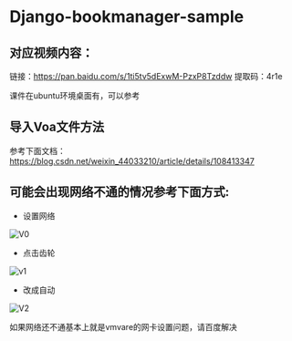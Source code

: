 # Django-bookmanager-sample

## 对应视频内容：
链接：https://pan.baidu.com/s/1ti5tv5dExwM-PzxP8Tzddw 
提取码：4r1e 

课件在ubuntu环境桌面有，可以参考


## 导入Voa文件方法
参考下面文档：
https://blog.csdn.net/weixin_44033210/article/details/108413347


## 可能会出现网络不通的情况参考下面方式:

+ 设置网络

![V0](https://user-images.githubusercontent.com/52964886/165519551-12710a54-60aa-4f28-851b-a6e571e39885.png)

+ 点击齿轮

![v1](https://user-images.githubusercontent.com/52964886/165519561-a5cf2112-1b8a-4aa5-9777-cc734bd6b4d8.png)

+ 改成自动
 
![V2](https://user-images.githubusercontent.com/52964886/165519563-371df9d9-bce6-493b-be34-f60912fdce9b.png)

如果网络还不通基本上就是vmvare的网卡设置问题，请百度解决
